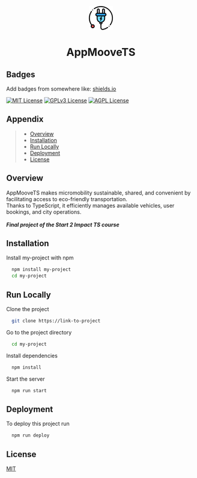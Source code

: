 
<p align="center">
  <img src="https://raw.githubusercontent.com/CiriLLeo/AppMooveTS/main/src/img/icon64px.png" />
</p>

<p align="center">
    <h1 align="center">AppMooveTS</h1>
</p>

## Badges

Add badges from somewhere like: [shields.io](https://shields.io/)

[![MIT License](https://img.shields.io/badge/License-MIT-green.svg)](https://choosealicense.com/licenses/mit/)
[![GPLv3 License](https://img.shields.io/badge/License-GPL%20v3-yellow.svg)](https://opensource.org/licenses/)
[![AGPL License](https://img.shields.io/badge/license-AGPL-blue.svg)](http://www.gnu.org/licenses/agpl-3.0)


## Appendix

> - [Overview](#overview)
> - [Installation](#installation)
> - [Run Locally](#run-locally)
> - [Deployment](#deployment)
> - [License](#license)

## Overview


AppMooveTS makes micromobility sustainable, shared, and convenient by facilitating access to eco-friendly transportation. <br>
Thanks to TypeScript, it efficiently manages available vehicles, user bookings, and city operations. <br><br>
***Final project of the Start 2 Impact TS course***



## Installation

Install my-project with npm

```bash
  npm install my-project
  cd my-project
```
    
## Run Locally

Clone the project

```bash
  git clone https://link-to-project
```

Go to the project directory

```bash
  cd my-project
```

Install dependencies

```bash
  npm install
```

Start the server

```bash
  npm run start
```


## Deployment

To deploy this project run

```bash
  npm run deploy
```


## License

[MIT](https://choosealicense.com/licenses/mit/)

